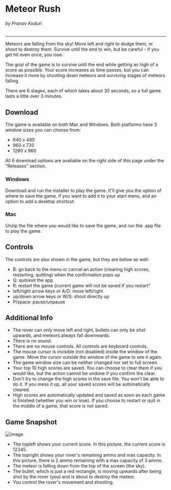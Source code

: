 # Meteor Rush
###### by Pranav Koduri
---
Meteors are falling from the sky! Move left and right to dodge them, or shoot to destroy them. Survive until the end to win, but be careful - if you get hit even once, you lose.

The goal of the game is to survive until the end while getting as high of a score as possible. Your score increases as time passes, but you can increase it more by shooting down meteors and surviving stages of meteors falling.

There are 6 stages, each of which takes about 30 seconds, so a full game lasts a little over 3 minutes.

## Download

The game is available on both Mac and Windows. Both platforms have 3 window sizes you can choose from: 
- 640 x 480
- 960 x 720
- 1280 x 960

All 6 download options are available on the right side of this page under the "Releases" section.

### Windows

Download and run the installer to play the game. It'll give you the option of where to save the game, if you want to add it to your start menu, and an option to add a desktop shortcut.

### Mac

Unzip the file where you would like to save the game, and run the .app file to play the game.

## Controls

The controls are also shown in the game, but they are below as well:
- B: go back to the menu or cancel an action (clearing high scores, restarting, quitting) when the confirmation pops up
- Q: quit/exit the app
- R: restart the game (current game will not be saved if you restart"
- left/right arrow keys or A/D: move left/right
- up/down arrow keys or W/S: shoot directly up
- P/space: pause/unpause

## Additional Info

- The rover can only move left and right, bullets can only be shot upwards, and meteors always fall downwards.
- There is no sound.
- There are no mouse controls. All controls are keyboard controls.
- The mouse cursor is invisible (not disabled) inside the window of the game. Move the cursor outside the window of the game to see it again.
- The game window size can be neither changed nor set to full screen.
- Your top 10 high scores are saved. You can choose to clear them if you would like, but the action cannot be undone if you confirm the clear.
- Don't try to change the high scores in the save file. You won't be able to do it. If you mess it up, all your saved scores will be automatically cleared.
- High scores are automatically updated and saved as soon as each game is finished (whether you win or lose). If you choose to restart or quit in the middle of a game, that score is not saved.

## Game Snapshot

![image](https://github.com/user-attachments/assets/2d5b924d-2fd3-49fe-89e3-9ddd49675977)

- The topleft shows your current score. In this picture, the current score is 12345.
- The topright shows your rover's remaining ammo and max capacity. In this picture, there is 2 ammo remaining with a max capacity of 3 ammo.
- The meteor is falling down from the top of the screen (the sky).
- The bullet, which is just a red rectangle, is moving upwards after being shot by the rover (you) and is about to destroy the meteor.
- You control the rover's movement and shooting.
